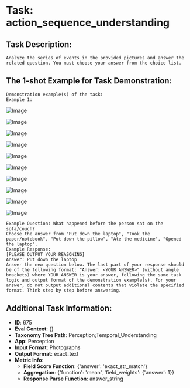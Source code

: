 # Task: action_sequence_understanding

## Task Description:

```
Analyze the series of events in the provided pictures and answer the related question. You must choose your answer from the choice list.
```

## The 1-shot Example for Task Demonstration:

```
Demonstration example(s) of the task:
Example 1:
```

![Image](1_1.png)

![Image](1_2.png)

![Image](1_3.png)

![Image](1_4.png)

![Image](1_5.png)

![Image](1_6.png)

![Image](1_7.png)

![Image](1_8.png)

![Image](1_9.png)

![Image](1_10.png)

```
Example Question: What happened before the person sat on the sofa/couch?
Choose the answer from "Put down the laptop", "Took the paper/notebook", "Put down the pillow", "Ate the medicine", "Opened the laptop".
Example Response:
[PLEASE OUTPUT YOUR REASONING]
Answer: Put down the laptop
Answer the new question below. The last part of your response should be of the following format: "Answer: <YOUR ANSWER>" (without angle brackets) where YOUR ANSWER is your answer, following the same task logic and output format of the demonstration example(s). For your answer, do not output additional contents that violate the specified format. Think step by step before answering.
```

## Additional Task Information:

- **ID**: 675
- **Eval Context**: {}
- **Taxonomy Tree Path**: Perception;Temporal_Understanding
- **App**: Perception
- **Input Format**: Photographs
- **Output Format**: exact_text
- **Metric Info**:
  - **Field Score Function**: {'answer': 'exact_str_match'}
  - **Aggregation**: {'function': 'mean', 'field_weights': {'answer': 1}}
  - **Response Parse Function**: answer_string
